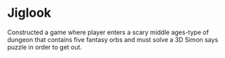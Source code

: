 # Jiglook
Constructed a game where player enters a scary middle ages-type of dungeon that contains five fantasy orbs and must solve a 3D Simon says puzzle in order to get out.
